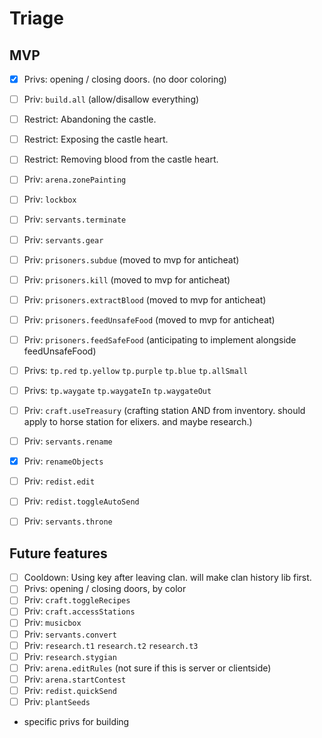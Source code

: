 # Triage

## MVP

- [x] Privs: opening / closing doors. (no door coloring)
- [ ] Priv: `build.all` (allow/disallow everything)
- [ ] Restrict: Abandoning the castle.
- [ ] Restrict: Exposing the castle heart.
- [ ] Restrict: Removing blood from the castle heart.
- [ ] Priv: `arena.zonePainting`
- [ ] Priv: `lockbox`
- [ ] Priv: `servants.terminate`
- [ ] Priv: `servants.gear`
- [ ] Priv: `prisoners.subdue` (moved to mvp for anticheat)
- [ ] Priv: `prisoners.kill` (moved to mvp for anticheat)
- [ ] Priv: `prisoners.extractBlood` (moved to mvp for anticheat)
- [ ] Priv: `prisoners.feedUnsafeFood` (moved to mvp for anticheat)
- [ ] Priv: `prisoners.feedSafeFood` (anticipating to implement alongside feedUnsafeFood)
- [ ] Privs: `tp.red` `tp.yellow` `tp.purple` `tp.blue` `tp.allSmall`
- [ ] Privs: `tp.waygate` `tp.waygateIn` `tp.waygateOut`
- [ ] Priv: `craft.useTreasury` (crafting station AND from inventory. should apply to horse station for elixers. and maybe research.)
- [ ] Priv: `servants.rename`
- [x] Priv: `renameObjects`
- [ ] Priv: `redist.edit`
- [ ] Priv: `redist.toggleAutoSend`
- [ ] Priv: `servants.throne`


## Future features

- [ ] Cooldown: Using key after leaving clan. will make clan history lib first.
- [ ] Privs: opening / closing doors, by color
- [ ] Priv: `craft.toggleRecipes`
- [ ] Priv: `craft.accessStations`
- [ ] Priv: `musicbox`
- [ ] Priv: `servants.convert`
- [ ] Priv: `research.t1` `research.t2` `research.t3`
- [ ] Priv: `research.stygian`
- [ ] Priv: `arena.editRules` (not sure if this is server or clientside)
- [ ] Priv: `arena.startContest`
- [ ] Priv: `redist.quickSend`
- [ ] Priv: `plantSeeds`
- specific privs for building